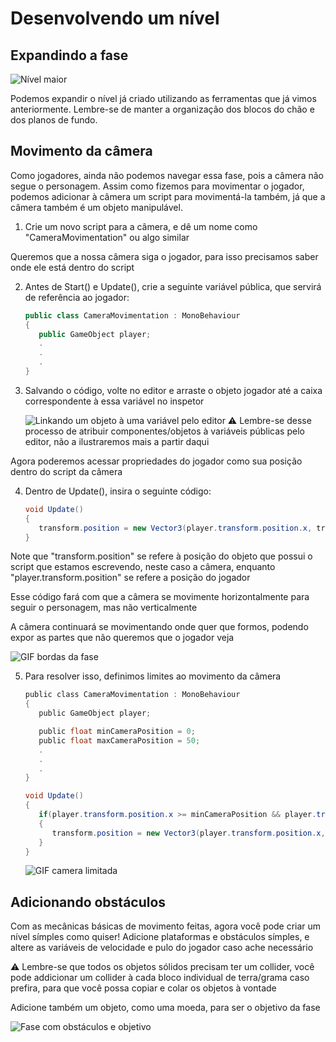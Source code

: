 # Desenvolvendo um nível
## Expandindo a fase

![Nível maior](https://media.discordapp.net/attachments/1105270961391030293/1138155828591988897/image.png?width=987&height=502)

Podemos expandir o nível já criado utilizando as ferramentas que já vimos anteriormente. Lembre-se de manter a organização dos blocos do chão e dos planos de fundo.

## Movimento da câmera

Como jogadores, ainda não podemos navegar essa fase, pois a câmera não segue o personagem.
Assim como fizemos para movimentar o jogador, podemos adicionar à câmera um script para movimentá-la também, já que a câmera também é um objeto manipulável.

1. Crie um novo script para a câmera, e dê um nome como "CameraMovimentation" ou algo similar

Queremos que a nossa câmera siga o jogador, para isso precisamos saber onde ele está dentro do script

2. Antes de Start() e Update(), crie a seguinte variável pública, que servirá de referência ao jogador:
   ```C#
   public class CameraMovimentation : MonoBehaviour
   {
      public GameObject player;
      .
      .
      .
   }
   ```

3. Salvando o código, volte no editor e arraste o objeto jogador até a caixa correspondente à essa variável no inspetor
   
   ![Linkando um objeto à uma variável pelo editor](https://media.discordapp.net/attachments/1105270961391030293/1138160991784403056/image.png?width=1013&height=411)
  ⚠ Lembre-se desse processo de atribuir componentes/objetos à variáveis públicas pelo editor, não a ilustraremos mais a partir daqui

Agora poderemos acessar propriedades do jogador como sua posição dentro do script da câmera

4. Dentro de Update(), insira o seguinte código:
   ```C#
   void Update()
   {
      transform.position = new Vector3(player.transform.position.x, transform.position.y, transform.position.z);
   }

   ```


Note que "transform.position" se refere à posição do objeto que possui o script que estamos escrevendo, neste caso a câmera, enquanto "player.transform.position" se refere a posição do jogador

Esse código fará com que a câmera se movimente horizontalmente para seguir o personagem, mas não verticalmente

A câmera continuará se movimentando onde quer que formos, podendo expor as partes que não queremos que o jogador veja

   
   ![GIF bordas da fase](https://cdn.discordapp.com/attachments/1105270961391030293/1138166371155451934/ezgif-5-15d373520c.gif)

5. Para resolver isso, definimos limites ao movimento da câmera
   ```C
   public class CameraMovimentation : MonoBehaviour
   {
      public GameObject player;

      public float minCameraPosition = 0;
      public float maxCameraPosition = 50;
      .
      .
      .
   }
   ```
   ```C#
   void Update()
   {
      if(player.transform.position.x >= minCameraPosition && player.transform.position.x <= maxCameraPosition)
      {
         transform.position = new Vector3(player.transform.position.x, transform.position.y, transform.position.z);
      }
   }
   ```


   ![GIF camera limitada](https://cdn.discordapp.com/attachments/1105270961391030293/1138169314051117167/ezgif-5-49fbdd9a31.gif)

## Adicionando obstáculos
   Com as mecânicas básicas de movimento feitas, agora você pode criar um nível símples como quiser!
   Adicione plataformas e obstáculos símples, e altere as variáveis de velocidade e pulo do jogador caso ache necessário
   
   ⚠ Lembre-se que todos os objetos sólidos precisam ter um collider, você pode addicionar um collider à cada bloco individual de terra/grama caso prefira, para que você possa copiar e colar os objetos à vontade

   Adicione também um objeto, como uma moeda, para ser o objetivo da fase

   ![Fase com obstáculos e objetivo](https://media.discordapp.net/attachments/1105270961391030293/1138173132260257873/image.png?width=962&height=213)
